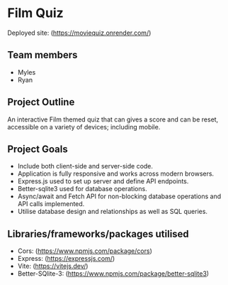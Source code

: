 # Film Quiz

Deployed site: (https://moviequiz.onrender.com/)

## Team members

- Myles
- Ryan

## Project Outline

An interactive Film themed quiz that can gives a score and can be reset, accessible on a variety of devices; including mobile.

## Project Goals

- Include both client-side and server-side code.
- Application is fully responsive and works across modern browsers.
- Express.js used to set up server and define API endpoints.
- Better-sqlite3 used for database operations.
- Async/await and Fetch API for non-blocking database operations and API calls implemented.
- Utilise database design and relationships as well as SQL queries.

## Libraries/frameworks/packages utilised

- Cors: (https://www.npmjs.com/package/cors)
- Express: (https://expressjs.com/)
- Vite: (https://vitejs.dev/)
- Better-SQlite-3: (https://www.npmjs.com/package/better-sqlite3)
